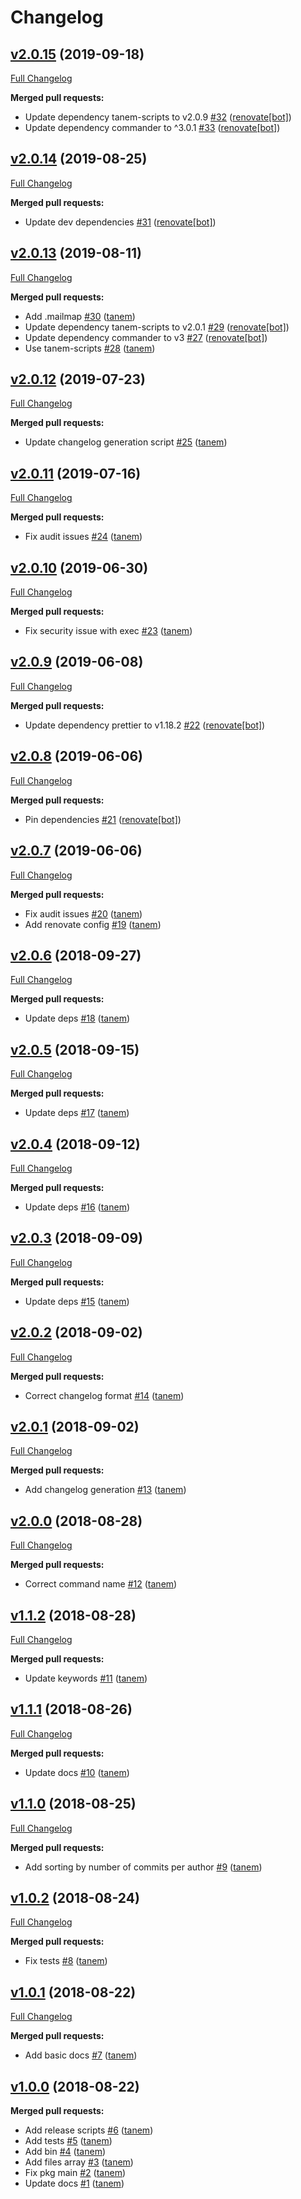 # Changelog

## [v2.0.15](https://github.com/tanem/shelljs-plugin-authors/tree/v2.0.15) (2019-09-18)
[Full Changelog](https://github.com/tanem/shelljs-plugin-authors/compare/v2.0.14...v2.0.15)

**Merged pull requests:**

- Update dependency tanem-scripts to v2.0.9 [#32](https://github.com/tanem/shelljs-plugin-authors/pull/32) ([renovate[bot]](https://github.com/apps/renovate))
- Update dependency commander to ^3.0.1 [#33](https://github.com/tanem/shelljs-plugin-authors/pull/33) ([renovate[bot]](https://github.com/apps/renovate))

## [v2.0.14](https://github.com/tanem/shelljs-plugin-authors/tree/v2.0.14) (2019-08-25)
[Full Changelog](https://github.com/tanem/shelljs-plugin-authors/compare/v2.0.13...v2.0.14)

**Merged pull requests:**

- Update dev dependencies [#31](https://github.com/tanem/shelljs-plugin-authors/pull/31) ([renovate[bot]](https://github.com/apps/renovate))

## [v2.0.13](https://github.com/tanem/shelljs-plugin-authors/tree/v2.0.13) (2019-08-11)
[Full Changelog](https://github.com/tanem/shelljs-plugin-authors/compare/v2.0.12...v2.0.13)

**Merged pull requests:**

- Add .mailmap [#30](https://github.com/tanem/shelljs-plugin-authors/pull/30) ([tanem](https://github.com/tanem))
- Update dependency tanem-scripts to v2.0.1 [#29](https://github.com/tanem/shelljs-plugin-authors/pull/29) ([renovate[bot]](https://github.com/apps/renovate))
- Update dependency commander to v3 [#27](https://github.com/tanem/shelljs-plugin-authors/pull/27) ([renovate[bot]](https://github.com/apps/renovate))
- Use tanem-scripts [#28](https://github.com/tanem/shelljs-plugin-authors/pull/28) ([tanem](https://github.com/tanem))

## [v2.0.12](https://github.com/tanem/shelljs-plugin-authors/tree/v2.0.12) (2019-07-23)
[Full Changelog](https://github.com/tanem/shelljs-plugin-authors/compare/v2.0.11...v2.0.12)

**Merged pull requests:**

- Update changelog generation script [#25](https://github.com/tanem/shelljs-plugin-authors/pull/25) ([tanem](https://github.com/tanem))

## [v2.0.11](https://github.com/tanem/shelljs-plugin-authors/tree/v2.0.11) (2019-07-16)
[Full Changelog](https://github.com/tanem/shelljs-plugin-authors/compare/v2.0.10...v2.0.11)

**Merged pull requests:**

- Fix audit issues [#24](https://github.com/tanem/shelljs-plugin-authors/pull/24) ([tanem](https://github.com/tanem))

## [v2.0.10](https://github.com/tanem/shelljs-plugin-authors/tree/v2.0.10) (2019-06-30)
[Full Changelog](https://github.com/tanem/shelljs-plugin-authors/compare/v2.0.9...v2.0.10)

**Merged pull requests:**

- Fix security issue with exec [#23](https://github.com/tanem/shelljs-plugin-authors/pull/23) ([tanem](https://github.com/tanem))

## [v2.0.9](https://github.com/tanem/shelljs-plugin-authors/tree/v2.0.9) (2019-06-08)
[Full Changelog](https://github.com/tanem/shelljs-plugin-authors/compare/v2.0.8...v2.0.9)

**Merged pull requests:**

- Update dependency prettier to v1.18.2 [#22](https://github.com/tanem/shelljs-plugin-authors/pull/22) ([renovate[bot]](https://github.com/apps/renovate))

## [v2.0.8](https://github.com/tanem/shelljs-plugin-authors/tree/v2.0.8) (2019-06-06)
[Full Changelog](https://github.com/tanem/shelljs-plugin-authors/compare/v2.0.7...v2.0.8)

**Merged pull requests:**

- Pin dependencies [#21](https://github.com/tanem/shelljs-plugin-authors/pull/21) ([renovate[bot]](https://github.com/apps/renovate))

## [v2.0.7](https://github.com/tanem/shelljs-plugin-authors/tree/v2.0.7) (2019-06-06)
[Full Changelog](https://github.com/tanem/shelljs-plugin-authors/compare/v2.0.6...v2.0.7)

**Merged pull requests:**

- Fix audit issues [#20](https://github.com/tanem/shelljs-plugin-authors/pull/20) ([tanem](https://github.com/tanem))
- Add renovate config [#19](https://github.com/tanem/shelljs-plugin-authors/pull/19) ([tanem](https://github.com/tanem))

## [v2.0.6](https://github.com/tanem/shelljs-plugin-authors/tree/v2.0.6) (2018-09-27)
[Full Changelog](https://github.com/tanem/shelljs-plugin-authors/compare/v2.0.5...v2.0.6)

**Merged pull requests:**

- Update deps [#18](https://github.com/tanem/shelljs-plugin-authors/pull/18) ([tanem](https://github.com/tanem))

## [v2.0.5](https://github.com/tanem/shelljs-plugin-authors/tree/v2.0.5) (2018-09-15)
[Full Changelog](https://github.com/tanem/shelljs-plugin-authors/compare/v2.0.4...v2.0.5)

**Merged pull requests:**

- Update deps [#17](https://github.com/tanem/shelljs-plugin-authors/pull/17) ([tanem](https://github.com/tanem))

## [v2.0.4](https://github.com/tanem/shelljs-plugin-authors/tree/v2.0.4) (2018-09-12)
[Full Changelog](https://github.com/tanem/shelljs-plugin-authors/compare/v2.0.3...v2.0.4)

**Merged pull requests:**

- Update deps [#16](https://github.com/tanem/shelljs-plugin-authors/pull/16) ([tanem](https://github.com/tanem))

## [v2.0.3](https://github.com/tanem/shelljs-plugin-authors/tree/v2.0.3) (2018-09-09)
[Full Changelog](https://github.com/tanem/shelljs-plugin-authors/compare/v2.0.2...v2.0.3)

**Merged pull requests:**

- Update deps [#15](https://github.com/tanem/shelljs-plugin-authors/pull/15) ([tanem](https://github.com/tanem))

## [v2.0.2](https://github.com/tanem/shelljs-plugin-authors/tree/v2.0.2) (2018-09-02)
[Full Changelog](https://github.com/tanem/shelljs-plugin-authors/compare/v2.0.1...v2.0.2)

**Merged pull requests:**

- Correct changelog format [#14](https://github.com/tanem/shelljs-plugin-authors/pull/14) ([tanem](https://github.com/tanem))

## [v2.0.1](https://github.com/tanem/shelljs-plugin-authors/tree/v2.0.1) (2018-09-02)
[Full Changelog](https://github.com/tanem/shelljs-plugin-authors/compare/v2.0.0...v2.0.1)

**Merged pull requests:**

- Add changelog generation [#13](https://github.com/tanem/shelljs-plugin-authors/pull/13) ([tanem](https://github.com/tanem))

## [v2.0.0](https://github.com/tanem/shelljs-plugin-authors/tree/v2.0.0) (2018-08-28)
[Full Changelog](https://github.com/tanem/shelljs-plugin-authors/compare/v1.1.2...v2.0.0)

**Merged pull requests:**

- Correct command name [#12](https://github.com/tanem/shelljs-plugin-authors/pull/12) ([tanem](https://github.com/tanem))

## [v1.1.2](https://github.com/tanem/shelljs-plugin-authors/tree/v1.1.2) (2018-08-28)
[Full Changelog](https://github.com/tanem/shelljs-plugin-authors/compare/v1.1.1...v1.1.2)

**Merged pull requests:**

- Update keywords [#11](https://github.com/tanem/shelljs-plugin-authors/pull/11) ([tanem](https://github.com/tanem))

## [v1.1.1](https://github.com/tanem/shelljs-plugin-authors/tree/v1.1.1) (2018-08-26)
[Full Changelog](https://github.com/tanem/shelljs-plugin-authors/compare/v1.1.0...v1.1.1)

**Merged pull requests:**

- Update docs [#10](https://github.com/tanem/shelljs-plugin-authors/pull/10) ([tanem](https://github.com/tanem))

## [v1.1.0](https://github.com/tanem/shelljs-plugin-authors/tree/v1.1.0) (2018-08-25)
[Full Changelog](https://github.com/tanem/shelljs-plugin-authors/compare/v1.0.2...v1.1.0)

**Merged pull requests:**

- Add sorting by number of commits per author [#9](https://github.com/tanem/shelljs-plugin-authors/pull/9) ([tanem](https://github.com/tanem))

## [v1.0.2](https://github.com/tanem/shelljs-plugin-authors/tree/v1.0.2) (2018-08-24)
[Full Changelog](https://github.com/tanem/shelljs-plugin-authors/compare/v1.0.1...v1.0.2)

**Merged pull requests:**

- Fix tests [#8](https://github.com/tanem/shelljs-plugin-authors/pull/8) ([tanem](https://github.com/tanem))

## [v1.0.1](https://github.com/tanem/shelljs-plugin-authors/tree/v1.0.1) (2018-08-22)
[Full Changelog](https://github.com/tanem/shelljs-plugin-authors/compare/v1.0.0...v1.0.1)

**Merged pull requests:**

- Add basic docs [#7](https://github.com/tanem/shelljs-plugin-authors/pull/7) ([tanem](https://github.com/tanem))

## [v1.0.0](https://github.com/tanem/shelljs-plugin-authors/tree/v1.0.0) (2018-08-22)

**Merged pull requests:**

- Add release scripts [#6](https://github.com/tanem/shelljs-plugin-authors/pull/6) ([tanem](https://github.com/tanem))
- Add tests [#5](https://github.com/tanem/shelljs-plugin-authors/pull/5) ([tanem](https://github.com/tanem))
- Add bin [#4](https://github.com/tanem/shelljs-plugin-authors/pull/4) ([tanem](https://github.com/tanem))
- Add files array [#3](https://github.com/tanem/shelljs-plugin-authors/pull/3) ([tanem](https://github.com/tanem))
- Fix pkg main [#2](https://github.com/tanem/shelljs-plugin-authors/pull/2) ([tanem](https://github.com/tanem))
- Update docs [#1](https://github.com/tanem/shelljs-plugin-authors/pull/1) ([tanem](https://github.com/tanem))
